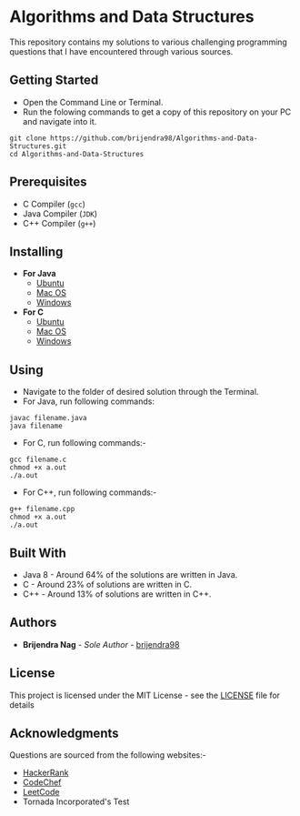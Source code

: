 # Algorithms and Data Structures  

This repository contains my solutions to various challenging programming questions that I have encountered through various sources.

## Getting Started

- Open the Command Line or Terminal.
- Run the folowing commands to get a copy of this repository on your PC and navigate into it.
```
git clone https://github.com/brijendra98/Algorithms-and-Data-Structures.git
cd Algorithms-and-Data-Structures
```

## Prerequisites

- C Compiler (`gcc`)
- Java Compiler (`JDK`)
- C++ Compiler (`g++`)

## Installing

- **For Java**
  - [Ubuntu](https://askubuntu.com/questions/48468/how-do-i-install-java/88058#88058)
  - [Mac OS](https://www.java.com/en/download/help/mac_install.xml)
  - [Windows](https://java.com/en/download/windows_manual.jsp)
- **For C**
  - [Ubuntu](https://askubuntu.com/questions/466651/how-do-i-use-the-latest-gcc-on-ubuntu)
  - [Mac OS](https://discussions.apple.com/thread/5250041?start=0&tstart=0)
  - [Windows](https://stackoverflow.com/questions/116368/c-compiler-for-windows)

## Using
- Navigate to the folder of desired solution through the Terminal.
- For Java, run following commands:
```
javac filename.java
java filename
```
- For C, run following commands:-
```
gcc filename.c
chmod +x a.out
./a.out
```
- For C++, run following commands:-
```
g++ filename.cpp
chmod +x a.out
./a.out
```

## Built With

- Java 8 - Around 64% of the solutions are written in Java.
- C - Around 23% of solutions are written in C.
- C++ - Around 13% of solutions are written in C++.

## Authors

- **Brijendra Nag** - *Sole Author* - [brijendra98](https://github.com/brijendra98)

## License

This project is licensed under the MIT License - see the [LICENSE](LICENSE) file for details

## Acknowledgments

Questions are sourced from the following websites:-
- [HackerRank](hackerrank.com)
- [CodeChef](codechef.com)
- [LeetCode](leetcode.com)
- Tornada Incorporated's Test
